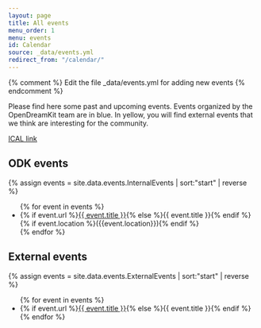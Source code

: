```yaml
---
layout: page
title: All events
menu_order: 1
menu: events
id: Calendar
source: _data/events.yml
redirect_from: "/calendar/"
---
```


{% comment %}
    Edit the file _data/events.yml for adding new events
{% endcomment %}

Please find here some past and upcoming events. Events organized by the
OpenDreamKit team are in blue. In yellow, you will find external events that
we think are interesting for the community.

[ICAL link](/calendar.ics)

<div id="calendar"></div>

## ODK events

{% assign events = site.data.events.InternalEvents | sort:"start" | reverse %}
<ul>
{% for event in events %}
  <li>
     {% if event.url %}<a href="{{ event.url }}" >{{ event.title }}</a>{% else %}{{ event.title }}{% endif %}
     {% if event.location %}({{event.location}}){% endif %}
	 </li>
{% endfor %}
</ul>

## External events

{% assign events = site.data.events.ExternalEvents | sort:"start" | reverse %}
<ul>
{% for event in events %}
    <li>{% if event.url %}<a href="{{ event.url }}" >{{ event.title }}</a>{% else %}{{ event.title }}{% endif %}</li>
{% endfor %}
</ul>
